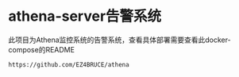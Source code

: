 # athena-server告警系统

此项目为Athena监控系统的告警系统，查看具体部署需要查看此docker-compose的README

```
https://github.com/EZ4BRUCE/athena
```









